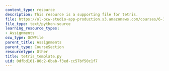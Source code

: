 ```yaml
---
content_type: resource
description: This resource is a supporting file for tetris.
file: https://ol-ocw-studio-app-production.s3.amazonaws.com/courses/6-189-a-gentle-introduction-to-programming-using-python-january-iap-2011/0dfbd16180c26babf3edcc57bf50c1f7_tetris_template.py
file_type: text/python-source
learning_resource_types:
- Assignments
ocw_type: OCWFile
parent_title: Assignments
parent_type: CourseSection
resourcetype: Other
title: tetris_template.py
uid: 0dfbd161-80c2-6bab-f3ed-cc57bf50c1f7
---
```

